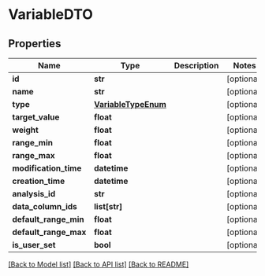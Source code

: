 # VariableDTO

## Properties
Name | Type | Description | Notes
------------ | ------------- | ------------- | -------------
**id** | **str** |  | [optional] 
**name** | **str** |  | [optional] 
**type** | [**VariableTypeEnum**](VariableTypeEnum.md) |  | [optional] 
**target_value** | **float** |  | [optional] 
**weight** | **float** |  | [optional] 
**range_min** | **float** |  | [optional] 
**range_max** | **float** |  | [optional] 
**modification_time** | **datetime** |  | [optional] 
**creation_time** | **datetime** |  | [optional] 
**analysis_id** | **str** |  | [optional] 
**data_column_ids** | **list[str]** |  | [optional] 
**default_range_min** | **float** |  | [optional] 
**default_range_max** | **float** |  | [optional] 
**is_user_set** | **bool** |  | [optional] 

[[Back to Model list]](../README.md#documentation-for-models) [[Back to API list]](../README.md#documentation-for-api-endpoints) [[Back to README]](../README.md)

